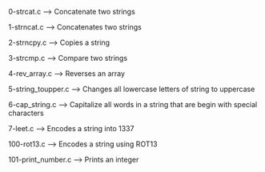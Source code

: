 0-strcat.c --> Concatenate two strings

1-strncat.c --> Concatenates two strings

2-strncpy.c --> Copies a string

3-strcmp.c --> Compare two strings

4-rev_array.c --> Reverses an array

5-string_toupper.c --> Changes all lowercase letters of string to uppercase

6-cap_string.c --> Capitalize all words in a string that are begin with special                    characters

7-leet.c --> Encodes a string into 1337

100-rot13.c --> Encodes a string using ROT13

101-print_number.c --> Prints an integer
